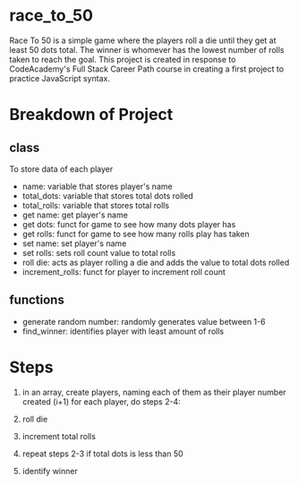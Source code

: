 # race_to_50
Race To 50 is a simple game where the players roll a die until they get at least 50 dots total. The winner is whomever has the lowest number of rolls taken to reach the goal. This project is created in response to CodeAcademy's Full Stack Career Path course in creating a first project to practice JavaScript syntax.

# Breakdown of Project

## class
To store data of each player
- name: variable that stores player's name
- total_dots: variable that stores total dots rolled
- total_rolls: variable that stores total rolls
- get name: get player's name
- get dots: funct for game to see how many dots player has
- get rolls: funct for game to see how many rolls play has taken
- set name: set player's name
- set rolls: sets roll count value to total rolls
- roll die: acts as player rolling a die and adds the value to total dots rolled
- increment_rolls: funct for player to increment roll count


## functions
- generate random number: randomly generates value between 1-6
- find_winner: identifies player with least amount of rolls


# Steps
1. in an array, create players, naming each of them as their player number created (i+1)
for each player, do steps 2-4:
2. roll die
3. increment total rolls
4. repeat steps 2-3 if total dots is less than 50

5. identify winner
